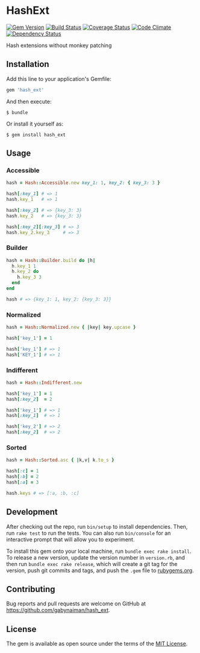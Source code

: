 # HashExt

[![Gem Version](https://badge.fury.io/rb/hash_ext.svg)](https://rubygems.org/gems/hash_ext)
[![Build Status](https://travis-ci.org/gabynaiman/hash_ext.svg?branch=master)](https://travis-ci.org/gabynaiman/hash_ext)
[![Coverage Status](https://coveralls.io/repos/gabynaiman/hash_ext/badge.svg?branch=master)](https://coveralls.io/r/gabynaiman/hash_ext?branch=master)
[![Code Climate](https://codeclimate.com/github/gabynaiman/hash_ext.svg)](https://codeclimate.com/github/gabynaiman/hash_ext)
[![Dependency Status](https://gemnasium.com/gabynaiman/hash_ext.svg)](https://gemnasium.com/gabynaiman/hash_ext)

Hash extensions without monkey patching

## Installation

Add this line to your application's Gemfile:

```ruby
gem 'hash_ext'
```

And then execute:

    $ bundle

Or install it yourself as:

    $ gem install hash_ext

## Usage

### Accessible

```ruby
hash = Hash::Accessible.new key_1: 1, key_2: { key_3: 3 }

hash[:key_1] # => 1
hash.key_1   # => 1

hash[:key_2] # => {key_3: 3}
hash.key_2   # => {key_3: 3}

hash[:key_2][:key_3] # => 3
hash.key_2.key_3     # => 3 
```

### Builder

```ruby
hash = Hash::Builder.build do |h|
  h.key_1 1
  h.key_2 do
    h.key_3 3
  end
end

hash # => {key_1: 1, key_2: {key_3: 3}}
```

### Normalized

```ruby
hash = Hash::Normalized.new { |key| key.upcase }

hash['key_1'] = 1

hash['key_1'] # => 1
hash['KEY_1'] # => 1
```

### Indifferent

```ruby
hash = Hash::Indifferent.new

hash['key_1'] = 1
hash[:key_2]  = 2

hash['key_1'] # => 1
hash[:key_1]  # => 1

hash['key_2'] # => 2
hash[:key_2]  # => 2
```

### Sorted

```ruby
hash = Hash::Sorted.asc { |k,v| k.to_s }

hash[:c] = 1
hash[:b] = 2
hash[:a] = 3

hash.keys # => [:a, :b, :c]
```

## Development

After checking out the repo, run `bin/setup` to install dependencies. Then, run `rake test` to run the tests. You can also run `bin/console` for an interactive prompt that will allow you to experiment.

To install this gem onto your local machine, run `bundle exec rake install`. To release a new version, update the version number in `version.rb`, and then run `bundle exec rake release`, which will create a git tag for the version, push git commits and tags, and push the `.gem` file to [rubygems.org](https://rubygems.org).

## Contributing

Bug reports and pull requests are welcome on GitHub at https://github.com/gabynaiman/hash_ext.


## License

The gem is available as open source under the terms of the [MIT License](http://opensource.org/licenses/MIT).

